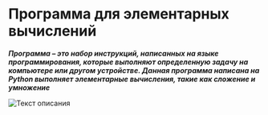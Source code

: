# Программа для элементарных вычислений

___Программа – это набор инструкций, написанных на языке программирования, которые выполняют определенную задачу на компьютере или другом устройстве. 
Данная программа написана на Python выполняет элементарные вычисления, такие как сложение и умножение___


![Текст описания](https://bipbap.ru/wp-content/uploads/2017/04/37m.jpg)
